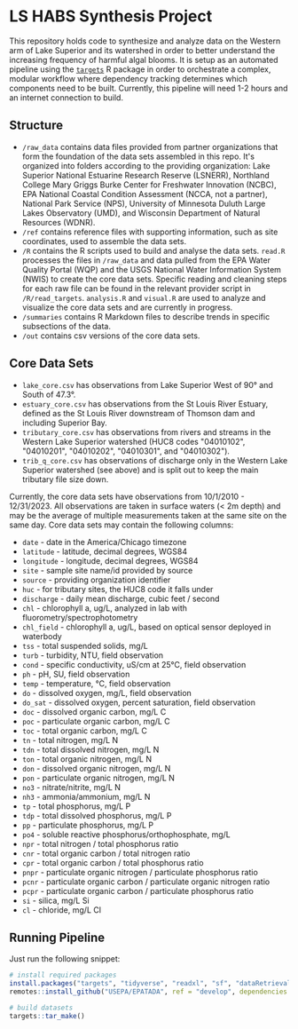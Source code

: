 # LS HABS Synthesis Project

This repository holds code to synthesize and analyze data on the Western arm of Lake Superior and its watershed in order to better understand the increasing frequency of harmful algal blooms. It is setup as an automated pipeline using the [`targets`](https://books.ropensci.org/targets/) R package in order to orchestrate a complex, modular workflow where dependency tracking determines which components need to be built. Currently, this pipeline will need 1-2 hours and an internet connection to build.

## Structure

-   `/raw_data` contains data files provided from partner organizations that form the foundation of the data sets assembled in this repo. It's organized into folders according to the providing organization: Lake Superior National Estuarine Research Reserve (LSNERR), Northland College Mary Griggs Burke Center for Freshwater Innovation (NCBC), EPA National Coastal Condition Assessment (NCCA, not a partner), National Park Service (NPS), University of Minnesota Duluth Large Lakes Observatory (UMD), and Wisconsin Department of Natural Resources (WDNR).
-   `/ref` contains reference files with supporting information, such as site coordinates, used to assemble the data sets.
-   `/R` contains the R scripts used to build and analyse the data sets. `read.R` processes the files in `/raw_data` and data pulled from the EPA Water Quality Portal (WQP) and the USGS National Water Information System (NWIS) to create the core data sets. Specific reading and cleaning steps for each raw file can be found in the relevant provider script in `/R/read_targets`. `analysis.R` and `visual.R` are used to analyze and visualize the core data sets and are currently in progress.
-   `/summaries` contains R Markdown files to describe trends in specific subsections of the data.
-   `/out` contains csv versions of the core data sets.

## Core Data Sets

-   `lake_core.csv` has observations from Lake Superior West of 90° and South of 47.3°.
-   `estuary_core.csv` has observations from the St Louis River Estuary, defined as the St Louis River downstream of Thomson dam and including Superior Bay.
-   `tributary_core.csv` has observations from rivers and streams in the Western Lake Superior watershed (HUC8 codes "04010102", "04010201", "04010202", "04010301", and "04010302").
-   `trib_q_core.csv` has observations of discharge only in the Western Lake Superior watershed (see above) and is split out to keep the main tributary file size down.

Currently, the core data sets have observations from 10/1/2010 - 12/31/2023. All observations are taken in surface waters (\< 2m depth) and may be the average of multiple measurements taken at the same site on the same day. Core data sets may contain the following columns:

-   `date` - date in the America/Chicago timezone
-   `latitude` - latitude, decimal degrees, WGS84
-   `longitude` - longitude, decimal degrees, WGS84
-   `site` - sample site name/id provided by source
-   `source` - providing organization identifier
-   `huc` - for tributary sites, the HUC8 code it falls under
-   `discharge` - daily mean discharge, cubic feet / second
-   `chl` - chlorophyll a, ug/L, analyzed in lab with fluorometry/spectrophotometry
-   `chl_field` - chlorophyll a, ug/L, based on optical sensor deployed in waterbody
-   `tss` - total suspended solids, mg/L
-   `turb` - turbidity, NTU, field observation
-   `cond` - specific conductivity, uS/cm at 25°C, field observation
-   `ph` - pH, SU, field observation
-   `temp` - temperature, °C, field observation
-   `do` - dissolved oxygen, mg/L, field observation
-   `do_sat` - dissolved oxygen, percent saturation, field observation
-   `doc` - dissolved organic carbon, mg/L C
-   `poc` - particulate organic carbon, mg/L C
-   `toc` - total organic carbon, mg/L C
-   `tn` - total nitrogen, mg/L N
-   `tdn` - total dissolved nitrogen, mg/L N
-   `ton` - total organic nitrogen, mg/L N
-   `don` - dissolved organic nitrogen, mg/L N
-   `pon` - particulate organic nitrogen, mg/L N
-   `no3` - nitrate/nitrite, mg/L N
-   `nh3` - ammonia/ammonium, mg/L N
-   `tp` - total phosphorus, mg/L P
-   `tdp` - total dissolved phosphorus, mg/L P
-   `pp` - particulate phosphorus, mg/L P
-   `po4` - soluble reactive phosphorus/orthophosphate, mg/L
-   `npr` - total nitrogen / total phosphorus ratio
-   `cnr` - total organic carbon / total nitrogen ratio
-   `cpr` - total organic carbon / total phosphorus ratio
-   `pnpr` - particulate organic nitrogen / particulate phosphorus ratio
-   `pcnr` - particulate organic carbon / particulate organic nitrogen ratio
-   `pcpr` - particulate organic carbon / particulate phosphorus ratio
-   `si` - silica, mg/L Si
-   `cl` - chloride, mg/L Cl

## Running Pipeline

Just run the following snippet:

``` r
# install required packages
install.packages("targets", "tidyverse", "readxl", "sf", "dataRetrieval", "remotes")
remotes::install_github("USEPA/EPATADA", ref = "develop", dependencies = TRUE, force = TRUE)

# build datasets
targets::tar_make()
```
